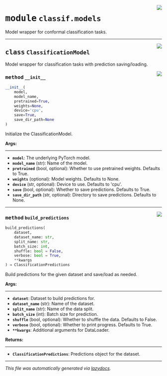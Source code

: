 <!-- markdownlint-disable -->

<a href="https://github.com/leoandeol/cods/blob/main/cods/classif/models.py#L0"><img align="right" style="float:right;" src="https://img.shields.io/badge/-source-cccccc?style=flat-square"></a>

# <kbd>module</kbd> `classif.models`
Model wrapper for conformal classification tasks. 



---

<a href="https://github.com/leoandeol/cods/blob/main/cods/classif/models.py#L10"><img align="right" style="float:right;" src="https://img.shields.io/badge/-source-cccccc?style=flat-square"></a>

## <kbd>class</kbd> `ClassificationModel`
Model wrapper for classification tasks with prediction saving/loading. 

<a href="https://github.com/leoandeol/cods/blob/main/cods/classif/models.py#L13"><img align="right" style="float:right;" src="https://img.shields.io/badge/-source-cccccc?style=flat-square"></a>

### <kbd>method</kbd> `__init__`

```python
__init__(
    model,
    model_name,
    pretrained=True,
    weights=None,
    device='cpu',
    save=True,
    save_dir_path=None
)
```

Initialize the ClassificationModel. 



**Args:**
 
---- 
 - <b>`model`</b>:  The underlying PyTorch model. 
 - <b>`model_name`</b> (str):  Name of the model. 
 - <b>`pretrained`</b> (bool, optional):  Whether to use pretrained weights. Defaults to True. 
 - <b>`weights`</b> (optional):  Model weights. Defaults to None. 
 - <b>`device`</b> (str, optional):  Device to use. Defaults to 'cpu'. 
 - <b>`save`</b> (bool, optional):  Whether to save predictions. Defaults to True. 
 - <b>`save_dir_path`</b> (str, optional):  Directory to save predictions. Defaults to None. 




---

<a href="https://github.com/leoandeol/cods/blob/main/cods/classif/models.py#L46"><img align="right" style="float:right;" src="https://img.shields.io/badge/-source-cccccc?style=flat-square"></a>

### <kbd>method</kbd> `build_predictions`

```python
build_predictions(
    dataset,
    dataset_name: str,
    split_name: str,
    batch_size: int,
    shuffle: bool = False,
    verbose: bool = True,
    **kwargs
) → ClassificationPredictions
```

Build predictions for the given dataset and save/load as needed. 



**Args:**
 
---- 
 - <b>`dataset`</b>:  Dataset to build predictions for. 
 - <b>`dataset_name`</b> (str):  Name of the dataset. 
 - <b>`split_name`</b> (str):  Name of the data split. 
 - <b>`batch_size`</b> (int):  Batch size for prediction. 
 - <b>`shuffle`</b> (bool, optional):  Whether to shuffle the data. Defaults to False. 
 - <b>`verbose`</b> (bool, optional):  Whether to print progress. Defaults to True. 
 - <b>`**kwargs`</b>:  Additional arguments for DataLoader. 



**Returns:**
 
------- 
 - <b>`ClassificationPredictions`</b>:  Predictions object for the dataset. 




---

_This file was automatically generated via [lazydocs](https://github.com/ml-tooling/lazydocs)._
